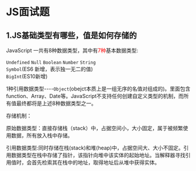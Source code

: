 # JS面试题

## 1.JS基础类型有哪些，值是如何存储的

JavaScript 一共有8种数据类型，其中有<font style="color:red;">7种</font>基本数据类型:

<code>Undefined</code> <code>Null</code> <code>Boolean</code> <code>Number</code> 
<code>String</code> </br>
<code>Symbol</code>(ES6 新增，表示独一无二的值) </br>
<code>BigInt</code>(ES10新增) </br>

1种引用数据类型----<code>Object</code>(obejct本质上是一组无序的名值对组成的)。里面包含 function、Array、Date等。JavaScript不支持任何创建自定义类型的机制，而所有值最终都将是上述8种数据类型之一。

存储机制：<br>

原始数据类型：直接存储栈（stack）中，占据空间小，大小固定，属于被频繁使用数据，所有放入栈中存储。<br>

引用数据类型:同时存储在栈(stack)和堆(heap)中，占据空间大、大小不固定。引用数据类型在栈中存储了指针，该指针向堆中该实体的起始地址。当解释器寻找引用值时，会首先检索其在栈中的地址，取得地址后从堆中获得实体。

